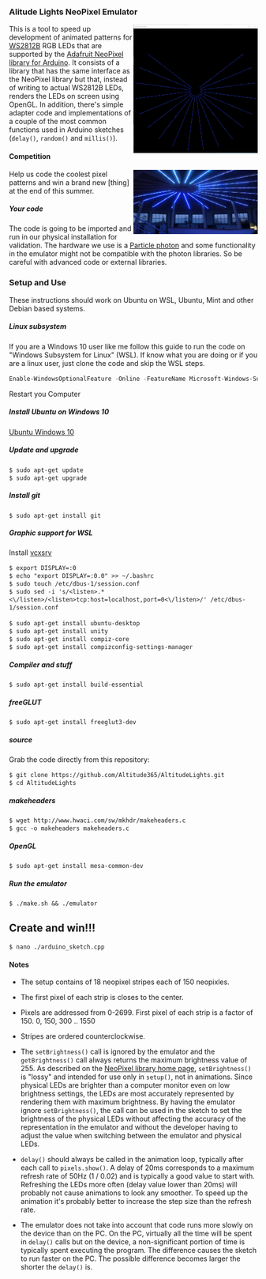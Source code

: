 ### Alitude Lights NeoPixel Emulator

<img align="right" width="50%" src="./screenshot.png">

This is a tool to speed up development of animated patterns for [WS2812B](https://www.adafruit.com/datasheets/WS2812B.pdf) RGB LEDs that are supported by the [Adafruit NeoPixel](https://www.adafruit.com/category/168) [library for Arduino](https://learn.adafruit.com/adafruit-neopixel-uberguide/arduino-library). It consists of a library that has the same interface as the NeoPixel library but that, instead of writing to actual WS2812B LEDs, renders the LEDs on screen using OpenGL. In addition, there's simple adapter code and implementations of a couple of the most common functions used in Arduino sketches (`delay()`, `random()` and `millis()`).

#### Competition

<img align="right" width="50%" src="IRL.PNG">

Help us code the coolest pixel patterns and win a brand new [thing] at the end of this summer.

##### Your code
The code is going to be imported and run in our physical installation for validation. The hardware we use is a [Particle photon](https://docs.particle.io/guide/getting-started/intro/photon/) and some functionality in the emulator might not be compatible with the photon libraries. So be careful with advanced code or external libraries.

### Setup and Use
These instructions should work on Ubuntu on WSL, Ubuntu, Mint and other Debian based systems.

##### Linux subsystem
If you are a Windows 10 user like me follow this guide to run the code on "Windows Subsystem for Linux" (WSL).
If know what you are doing or if you are a linux user, just clone the code and skip the WSL steps. 
```Powershell
Enable-WindowsOptionalFeature -Online -FeatureName Microsoft-Windows-Subsystem-Linux
```
Restart you Computer

##### Install Ubuntu on Windows 10
[Ubuntu Windows 10](https://www.microsoft.com/en-us/store/p/ubuntu/9nblggh4msv6)

##### Update and upgrade

    $ sudo apt-get update
    $ sudo apt-get upgrade

##### Install git

    $ sudo apt-get install git

##### Graphic support for WSL
Install [vcxsrv](https://sourceforge.net/projects/vcxsrv/)

    $ export DISPLAY=:0
    $ echo "export DISPLAY=:0.0" >> ~/.bashrc
    $ sudo touch /etc/dbus-1/session.conf
    $ sudo sed -i 's/<listen>.*<\/listen>/<listen>tcp:host=localhost,port=0<\/listen>/' /etc/dbus-1/session.conf

    $ sudo apt-get install ubuntu-desktop
    $ sudo apt-get install unity
    $ sudo apt-get install compiz-core
    $ sudo apt-get install compizconfig-settings-manager


##### Compiler and stuff

    $ sudo apt-get install build-essential

##### freeGLUT

    $ sudo apt-get install freeglut3-dev

##### source
Grab the code directly from this repository:

    $ git clone https://github.com/Altitude365/AltitudeLights.git
    $ cd AltitudeLights

##### makeheaders

    $ wget http://www.hwaci.com/sw/mkhdr/makeheaders.c
    $ gcc -o makeheaders makeheaders.c

##### OpenGL

    $ sudo apt-get install mesa-common-dev


##### Run the emulator

    $ ./make.sh && ./emulator
    
## Create and win!!!

    $ nano ./arduino_sketch.cpp


#### Notes

* The setup contains of 18 neopixel stripes each of 150 neopixles. 

* The first pixel of each strip is closes to the center. 

* Pixels are addressed from 0-2699. First pixel of each strip is a factor of 150.  0, 150, 300 .. 1550

* Stripes are ordered counterclockwise.

* The `setBrightness()` call is ignored by the emulator and the `getBrightness()` call always returns the maximum brightness value of 255. As described on the [NeoPixel library home page](https://learn.adafruit.com/adafruit-neopixel-uberguide/arduino-library), `setBrightness()` is "lossy" and intended for use only in `setup()`, not in animations. Since physical LEDs are brighter than a computer monitor even on low brightness settings, the LEDs are most accurately represented by rendering them with maximum brightness. By having the emulator ignore `setBrightness()`, the call can be used in the sketch to set the brightness of the physical LEDs without affecting the accuracy of the representation in the emulator and without the developer having to adjust the value when switching between the emulator and physical LEDs.

* `delay()` should always be called in the animation loop, typically after each call to `pixels.show()`. A delay of 20ms corresponds to a maximum refresh rate of 50Hz (1 / 0.02) and is typically a good value to start with. Refreshing the LEDs more often (delay value lower than 20ms) will probably not cause animations to look any smoother. To speed up the animation it's probably better to increase the step size than the refresh rate.     

* The emulator does not take into account that code runs more slowly on the device than on the PC. On the PC, virtually all the time will be spent in `delay()` calls but on the device, a non-significant portion of time is typically spent executing the program. The difference causes the sketch to run faster on the PC. The possible difference becomes larger the shorter the `delay()` is.


